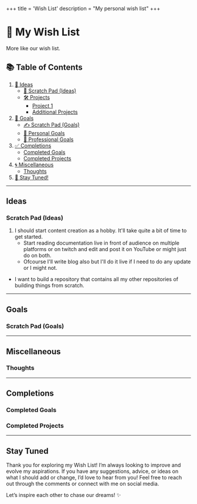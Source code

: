 +++
title = 'Wish List'
description = "My personal wish list"
+++
# 🎉 My Wish List

More like our wish list.

## 📚 Table of Contents

1. [🌟 Ideas](#ideas)
   - [📝 Scratch Pad (Ideas)](#scratch-pad-ideas)
   - [🛠️ Projects](#projects)
     - [Project 1](#project-1)
     - [Additional Projects](#additional-projects)
2. [🎯 Goals](#goals)
   - [✍️ Scratch Pad (Goals)](#scratch-pad-goals)
   - [👤 Personal Goals](#personal-goals)
   - [💼 Professional Goals](#professional-goals)
3. [✅ Completions](#completions)
   - [Completed Goals](#completed-goals)
   - [Completed Projects](#completed-projects)
4. [🌀 Miscellaneous](#miscellaneous)
   - [Thoughts](#thoughts)
5. [📅 Stay Tuned!](#stay-tuned)

---

## Ideas

### Scratch Pad (Ideas)

1. I should start content creation as a hobby. It'll take quite a bit of time to get started.
    - Start reading documentation live in front of audience on multiple platforms or on twitch and edit and post it on YouTube or might just do on both.
    - Ofcourse I'll write blog also but I'll do it live if I need to do any update or I might not.

- I want to build a repository that contains all my other repositories of building things from scratch.

<!-- ### Projects -->

<!-- #### Project 1 -->

<!-- - **Description**: A brief overview of the project. -->
<!-- - **Timeline**: [Start Date] - [End Date] -->
<!-- - **Subcategories**: -->
<!--   - **Research**: -->
<!--     - [ ] Read articles -->
<!--     - [ ] Gather resources -->
<!--   - **Development**: -->
<!--     - [ ] Plan the architecture -->
<!--     - [ ] Write the code -->
<!--   - **Testing**: -->
<!--     - [ ] Conduct user testing -->
<!--     - [ ] Fix bugs -->

---

## Goals

### Scratch Pad (Goals)

<!-- ### Personal Goals -->

<!-- | Priority | Category       | Goal                                      | Timeline               | Status     | -->
<!-- |----------|----------------|-------------------------------------------|------------------------|------------| -->
<!-- | 1        | Self           | **Learn a new programming language**      | [Start Date] - [End Date] | Completed  | -->

<!-- ### Professional Goals -->

<!-- | Priority | Category       | Goal                                       | Timeline               | Status     | -->
<!-- |----------|----------------|--------------------------------------------|------------------------|------------| -->
<!-- | 1        | Career         | **Complete a certification**               | [Start Date] - [End Date] | Completed  | -->

---

## Miscellaneous

### Thoughts

---

## Completions

### Completed Goals

### Completed Projects

---

## Stay Tuned

Thank you for exploring my Wish List! I’m always looking to improve and evolve my aspirations. If you have any suggestions, advice, or ideas on what I should add or change, I’d love to hear from you! Feel free to reach out through the comments or connect with me on social media.

Let’s inspire each other to chase our dreams! ✨
